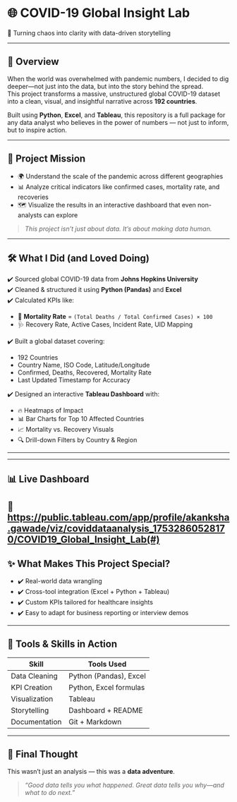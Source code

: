 # 🌐 COVID-19 Global Insight Lab  
🎯 Turning chaos into clarity with data-driven storytelling

---

## 📖 Overview  
When the world was overwhelmed with pandemic numbers, I decided to dig deeper—not just into the data, but into the story behind the spread.  
This project transforms a massive, unstructured global COVID-19 dataset into a clean, visual, and insightful narrative across **192 countries**.

Built using **Python**, **Excel**, and **Tableau**, this repository is a full package for any data analyst who believes in the power of numbers — not just to inform, but to inspire action.

---

## 🧭 Project Mission  
- 🌍 Understand the scale of the pandemic across different geographies  
- 📊 Analyze critical indicators like confirmed cases, mortality rate, and recoveries  
- 🗺️ Visualize the results in an interactive dashboard that even non-analysts can explore  

> _This project isn’t just about data. It’s about making data human._

---

## 🛠️ What I Did (and Loved Doing)  
✔️ Sourced global COVID-19 data from **Johns Hopkins University**  
✔️ Cleaned & structured it using **Python (Pandas)** and **Excel**  
✔️ Calculated KPIs like:
- 🧮 **Mortality Rate** = `(Total Deaths / Total Confirmed Cases) × 100`  
- 🩺 Recovery Rate, Active Cases, Incident Rate, UID Mapping  

✔️ Built a global dataset covering:  
- 192 Countries  
- Country Name, ISO Code, Latitude/Longitude  
- Confirmed, Deaths, Recovered, Mortality Rate  
- Last Updated Timestamp for Accuracy  

✔️ Designed an interactive **Tableau Dashboard** with:
- 🔥 Heatmaps of Impact  
- 📊 Bar Charts for Top 10 Affected Countries  
- 📈 Mortality vs. Recovery Visuals  
- 🔍 Drill-down Filters by Country & Region  

---


---

## 📊 Live Dashboard  
🔗 **https://public.tableau.com/app/profile/akanksha.gawade/viz/coviddataanalysis_17532860528170/COVID19_Global_Insight_Lab(#)**   
---

## ✨ What Makes This Project Special?  
- ✔️ Real-world data wrangling  
- ✔️ Cross-tool integration (Excel + Python + Tableau)  
- ✔️ Custom KPIs tailored for healthcare insights  
- ✔️ Easy to adapt for business reporting or interview demos  

---

## 🔧 Tools & Skills in Action  

| Skill             | Tools Used                     |
|------------------|--------------------------------|
| Data Cleaning     | Python (Pandas), Excel          |
| KPI Creation      | Python, Excel formulas          |
| Visualization     | Tableau                         |
| Storytelling      | Dashboard + README              |
| Documentation     | Git + Markdown                  |

---

## 💬 Final Thought  
This wasn’t just an analysis — this was a **data adventure**.

> _“Good data tells you what happened. Great data tells you why—and what to do next.”_


